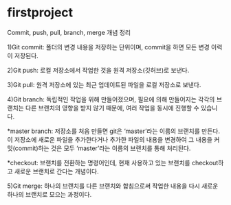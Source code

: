 # firstproject
Commit, push, pull, branch, merge 개념 정리 

1)Git commit: 폴더의 변경 내용을 저장하는 단위이며, commit을 하면 모든 변경 이력이 저장된다.

2)Git push: 로컬 저장소에서 작업한 것을 원격 저장소(깃허브)로 보낸다. 

3)Git pull: 원격 저장소에 있는 최근 업데이트된 파일을 로컬 저장소로 보낸다.

4)Git branch: 독립적인 작업을 위해 만들어졌으며, 필요에 의해 만들어지는 각각의 브랜치는 다른 브랜치의 영향을 받지 않기 때문에, 여러 작업을 동시에 진행할 수 있습니다. 

*master branch: 저장소를 처음 만들면 git은 ‘master’라는 이름의 브랜치를 만든다. 이 저장소에 새로운 파일을 추가한다거나 추가한 파일의 내용을 변경하여 그 내용을 커밋(commit)하는 것은 모두 ‘master’라는 이름의 브랜치를 통해 처리된다.

*checkout: 브랜치를 전환하는 명령어인데, 현재 사용하고 있는 브랜치를 checkout하고 새로운 브랜치로 간다는 개념이다. 

5)Git merge: 하나의 브랜치를 다른 브랜치와 합침으로써 작업한 내용을 다시 새로운 하나의 브랜치로 모으는 과정이다.

